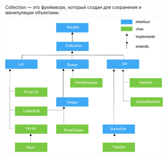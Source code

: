 Collection — это фреймворк, который создан для сохранения и манипуляции объектами.

![](/images/col_1.png)

